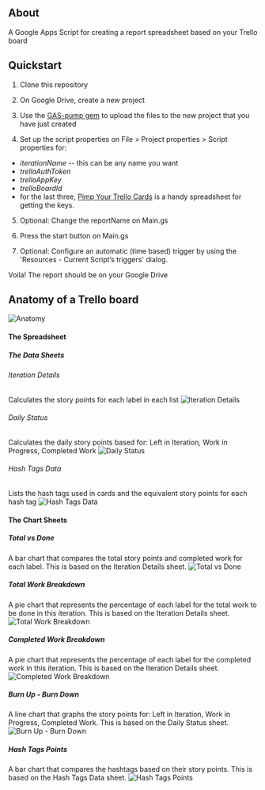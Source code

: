 ## About
A Google Apps Script for creating a report spreadsheet based on your Trello board

## Quickstart 

1. Clone this repository

2. On Google Drive, create a new project

3. Use the [GAS-pump gem](https://github.com/SpringerPE/gas-pump) to upload the files to the new project that you have just created

4. Set up the script properties on File > Project properties > Script properties for:
 - *iterationName* -- this can be any name you want
 - *trelloAuthToken*
 - *trelloAppKey*
 - *trelloBoardId*
 - for the last three, [Pimp Your Trello Cards](http://bit.ly/pimpTrello) is a handy spreadsheet for getting the keys.

5. Optional: Change the reportName on Main.gs

6. Press the start button on Main.gs

7. Optional: Configure an automatic (time based) trigger by using the 'Resources - Current Script’s triggers' dialog.

Voila! The report should be on your Google Drive

## Anatomy of a Trello board
![Anatomy](/images/anatomyoftrelloboard.png)


#### The Spreadsheet
##### The Data Sheets
###### Iteration Details
Calculates the story points for each label in each list
![Iteration Details](/images/iterationdetails.png)

###### Daily Status
Calculates the daily story points based for: Left in Iteration, Work in Progress, Completed Work
![Daily Status](/images/dailystatus.png)


###### Hash Tags Data
Lists the hash tags used in cards and the equivalent story points for each hash tag
![Hash Tags Data](/images/hashtagsdata.png)


#### The Chart Sheets
##### Total vs Done
A bar chart that compares the total story points and completed work for each label. This is based on the Iteration Details sheet.
![Total vs Done](/images/totalvsdone.png)

##### Total Work Breakdown
A pie chart that represents the percentage of each label for the total work to be done in this iteration. This is based on the Iteration Details sheet.
![Total Work Breakdown](/images/totalworkbreakdown.png)

##### Completed Work Breakdown
A pie chart that represents the percentage of each label for the completed work in this iteration. This is based on the Iteration Details sheet.
![Completed Work Breakdown](/images/completedworkbreakdown.png)

##### Burn Up - Burn Down
A line chart that graphs the story points for: Left in Iteration, Work in Progress, Completed Work. This is based on the Daily Status sheet.
![Burn Up - Burn Down](/images/burnupburndown.png)

##### Hash Tags Points
A bar chart that compares the hashtags based on their story points. This is based on the Hash Tags Data sheet.
![Hash Tags Points](/images/hashtagspoints.png)
